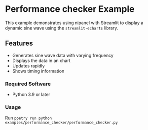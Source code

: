 # Performance checker Example

This example demonstrates using nipanel with Streamlit to display a dynamic sine wave using the `streamlit-echarts` library.

## Features

- Generates sine wave data with varying frequency
- Displays the data in an chart
- Updates rapidly
- Shows timing information

### Required Software

- Python 3.9 or later

### Usage

Run `poetry run python examples/performance_checker/performance_checker.py`
